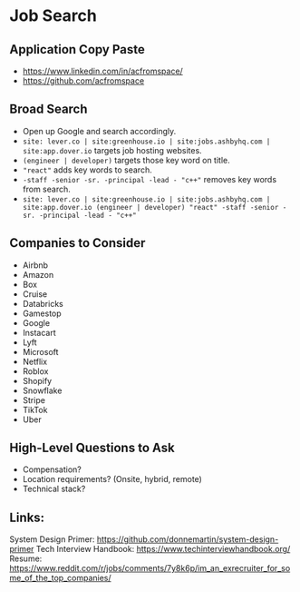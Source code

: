 # Job Search

## Application Copy Paste

- https://www.linkedin.com/in/acfromspace/
- https://github.com/acfromspace

## Broad Search

- Open up Google and search accordingly.
- `site: lever.co | site:greenhouse.io | site:jobs.ashbyhq.com | site:app.dover.io` targets job hosting websites.
- `(engineer | developer)` targets those key word on title.
- `"react"` adds key words to search.
- `-staff -senior -sr. -principal -lead - "c++"` removes key words from search.
- `site: lever.co | site:greenhouse.io | site:jobs.ashbyhq.com | site:app.dover.io (engineer | developer) "react" -staff -senior -sr. -principal -lead - "c++"`

## Companies to Consider

- Airbnb
- Amazon
- Box
- Cruise
- Databricks
- Gamestop
- Google
- Instacart
- Lyft
- Microsoft
- Netflix
- Roblox
- Shopify
- Snowflake
- Stripe
- TikTok
- Uber

## High-Level Questions to Ask

- Compensation?
- Location requirements? (Onsite, hybrid, remote)
- Technical stack?

## Links:

System Design Primer: https://github.com/donnemartin/system-design-primer
Tech Interview Handbook: https://www.techinterviewhandbook.org/
Resume: https://www.reddit.com/r/jobs/comments/7y8k6p/im_an_exrecruiter_for_some_of_the_top_companies/
